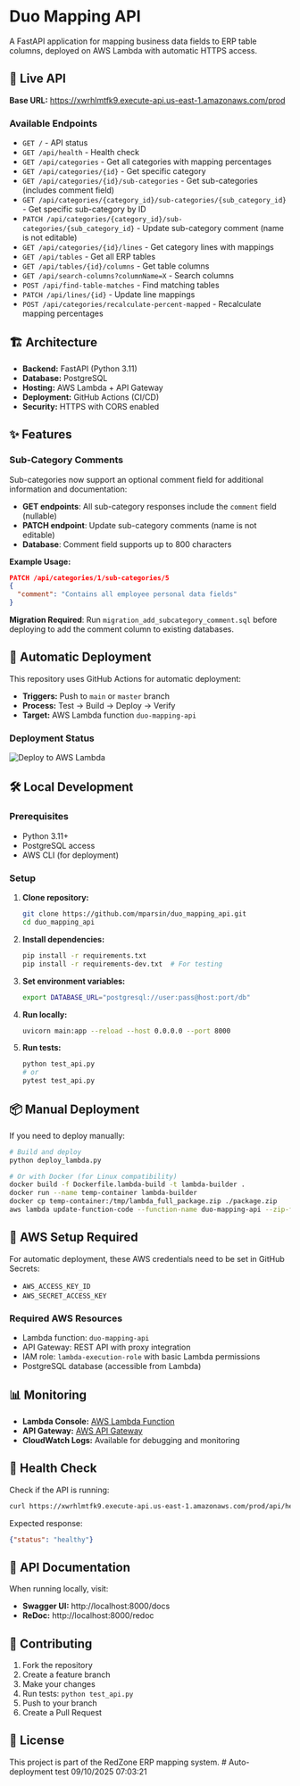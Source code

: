 # Duo Mapping API

A FastAPI application for mapping business data fields to ERP table columns, deployed on AWS Lambda with automatic HTTPS access.

## 🚀 Live API

**Base URL:** https://xwrhlmtfk9.execute-api.us-east-1.amazonaws.com/prod

### Available Endpoints

- `GET /` - API status
- `GET /api/health` - Health check
- `GET /api/categories` - Get all categories with mapping percentages
- `GET /api/categories/{id}` - Get specific category
- `GET /api/categories/{id}/sub-categories` - Get sub-categories (includes comment field)
- `GET /api/categories/{category_id}/sub-categories/{sub_category_id}` - Get specific sub-category by ID
- `PATCH /api/categories/{category_id}/sub-categories/{sub_category_id}` - Update sub-category comment (name is not editable)
- `GET /api/categories/{id}/lines` - Get category lines with mappings
- `GET /api/tables` - Get all ERP tables
- `GET /api/tables/{id}/columns` - Get table columns
- `GET /api/search-columns?columnName=X` - Search columns
- `POST /api/find-table-matches` - Find matching tables
- `PATCH /api/lines/{id}` - Update line mappings
- `POST /api/categories/recalculate-percent-mapped` - Recalculate mapping percentages

## 🏗️ Architecture

- **Backend:** FastAPI (Python 3.11)
- **Database:** PostgreSQL
- **Hosting:** AWS Lambda + API Gateway
- **Deployment:** GitHub Actions (CI/CD)
- **Security:** HTTPS with CORS enabled

## ✨ Features

### Sub-Category Comments
Sub-categories now support an optional comment field for additional information and documentation:

- **GET endpoints**: All sub-category responses include the `comment` field (nullable)
- **PATCH endpoint**: Update sub-category comments (name is not editable)
- **Database**: Comment field supports up to 800 characters

**Example Usage:**
```json
PATCH /api/categories/1/sub-categories/5
{
  "comment": "Contains all employee personal data fields"
}
```

**Migration Required**: Run `migration_add_subcategory_comment.sql` before deploying to add the comment column to existing databases.

## 🔄 Automatic Deployment

This repository uses GitHub Actions for automatic deployment:

- **Triggers:** Push to `main` or `master` branch
- **Process:** Test → Build → Deploy → Verify
- **Target:** AWS Lambda function `duo-mapping-api`

### Deployment Status

![Deploy to AWS Lambda](https://github.com/mparsin/duo_mapping_api/actions/workflows/deploy.yml/badge.svg)

## 🛠️ Local Development

### Prerequisites

- Python 3.11+
- PostgreSQL access
- AWS CLI (for deployment)

### Setup

1. **Clone repository:**
   ```bash
   git clone https://github.com/mparsin/duo_mapping_api.git
   cd duo_mapping_api
   ```

2. **Install dependencies:**
   ```bash
   pip install -r requirements.txt
   pip install -r requirements-dev.txt  # For testing
   ```

3. **Set environment variables:**
   ```bash
   export DATABASE_URL="postgresql://user:pass@host:port/db"
   ```

4. **Run locally:**
   ```bash
   uvicorn main:app --reload --host 0.0.0.0 --port 8000
   ```

5. **Run tests:**
   ```bash
   python test_api.py
   # or
   pytest test_api.py
   ```

## 📦 Manual Deployment

If you need to deploy manually:

```bash
# Build and deploy
python deploy_lambda.py

# Or with Docker (for Linux compatibility)
docker build -f Dockerfile.lambda-build -t lambda-builder .
docker run --name temp-container lambda-builder
docker cp temp-container:/tmp/lambda_full_package.zip ./package.zip
aws lambda update-function-code --function-name duo-mapping-api --zip-file fileb://package.zip
```

## 🔐 AWS Setup Required

For automatic deployment, these AWS credentials need to be set in GitHub Secrets:

- `AWS_ACCESS_KEY_ID`
- `AWS_SECRET_ACCESS_KEY`

### Required AWS Resources

- Lambda function: `duo-mapping-api`
- API Gateway: REST API with proxy integration
- IAM role: `lambda-execution-role` with basic Lambda permissions
- PostgreSQL database (accessible from Lambda)

## 📊 Monitoring

- **Lambda Console:** [AWS Lambda Function](https://console.aws.amazon.com/lambda/home?region=us-east-1#/functions/duo-mapping-api)
- **API Gateway:** [AWS API Gateway](https://console.aws.amazon.com/apigateway/main/apis/xwrhlmtfk9)
- **CloudWatch Logs:** Available for debugging and monitoring

## 🚦 Health Check

Check if the API is running:

```bash
curl https://xwrhlmtfk9.execute-api.us-east-1.amazonaws.com/prod/api/health
```

Expected response:
```json
{"status": "healthy"}
```

## 📝 API Documentation

When running locally, visit:
- **Swagger UI:** http://localhost:8000/docs
- **ReDoc:** http://localhost:8000/redoc

## 🤝 Contributing

1. Fork the repository
2. Create a feature branch
3. Make your changes
4. Run tests: `python test_api.py`
5. Push to your branch
6. Create a Pull Request

## 📄 License

This project is part of the RedZone ERP mapping system.
#   A u t o - d e p l o y m e n t   t e s t   0 9 / 1 0 / 2 0 2 5   0 7 : 0 3 : 2 1 
 
 